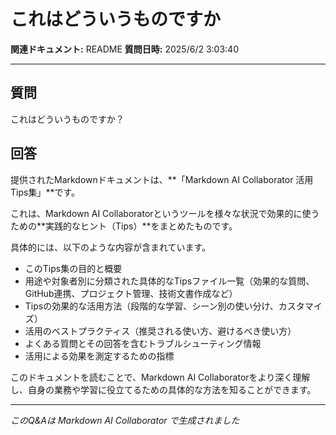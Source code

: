 # これはどういうものですか

**関連ドキュメント:** README
**質問日時:** 2025/6/2 3:03:40

---

## 質問

これはどういうものですか？

## 回答

提供されたMarkdownドキュメントは、**「Markdown AI Collaborator 活用Tips集」**です。

これは、Markdown AI Collaboratorというツールを様々な状況で効果的に使うための**実践的なヒント（Tips）**をまとめたものです。

具体的には、以下のような内容が含まれています。

*   このTips集の目的と概要
*   用途や対象者別に分類された具体的なTipsファイル一覧（効果的な質問、GitHub連携、プロジェクト管理、技術文書作成など）
*   Tipsの効果的な活用方法（段階的な学習、シーン別の使い分け、カスタマイズ）
*   活用のベストプラクティス（推奨される使い方、避けるべき使い方）
*   よくある質問とその回答を含むトラブルシューティング情報
*   活用による効果を測定するための指標

このドキュメントを読むことで、Markdown AI Collaboratorをより深く理解し、自身の業務や学習に役立てるための具体的な方法を知ることができます。

---

*このQ&Aは Markdown AI Collaborator で生成されました*
